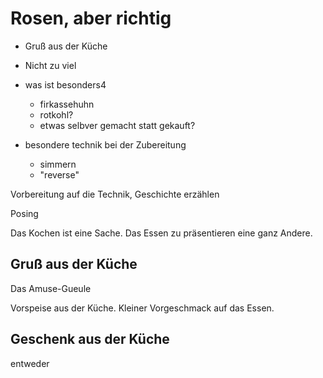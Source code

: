 # Rosen, aber richtig

* Gruß aus der Küche

* Nicht zu viel

* was ist besonders4
  - firkassehuhn
  - rotkohl?
  - etwas selbver gemacht statt gekauft?

* besondere technik bei der Zubereitung
  - simmern
  - "reverse"



Vorbereitung auf die Technik, Geschichte erzählen



Posing

Das Kochen ist eine Sache. Das Essen zu präsentieren eine ganz Andere.



## Gruß aus der Küche

Das Amuse-Gueule

Vorspeise aus der Küche. Kleiner Vorgeschmack auf das Essen.



## Geschenk aus der Küche

entweder 

